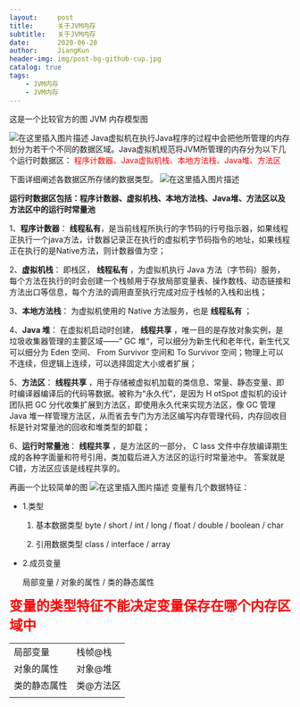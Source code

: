```yaml
---
layout:     post
title:      关于JVM内存
subtitle:   关于JVM内存
date:       2020-06-20
author:     JiangKun
header-img: img/post-bg-github-cup.jpg
catalog: true
tags:
    - JVM内存
    - JVM内存
---
```

这是一个比较官方的图
JVM 内存模型图

![在这里插入图片描述](https://img-blog.csdnimg.cn/20200620093046699.png?x-oss-process=image/watermark,type_ZmFuZ3poZW5naGVpdGk,shadow_10,text_aHR0cHM6Ly9ibG9nLmNzZG4ubmV0L2ppYW5na3VuMDMzMQ==,size_16,color_FFFFFF,t_70)
Java虚拟机在执行Java程序的过程中会把他所管理的内存划分为若干个不同的数据区域。Java虚拟机规范将JVM所管理的内存分为以下几个运行时数据区：<font  color = red > 程序计数器、Java虚拟机栈、本地方法栈、Java堆、方法区 </font>

下面详细阐述各数据区所存储的数据类型。
![在这里插入图片描述](https://img-blog.csdnimg.cn/20200620094045881.png?x-oss-process=image/watermark,type_ZmFuZ3poZW5naGVpdGk,shadow_10,text_aHR0cHM6Ly9ibG9nLmNzZG4ubmV0L2ppYW5na3VuMDMzMQ==,size_16,color_FFFFFF,t_70)

**运行时数据区包括：程序计数器、虚拟机栈、本地方法栈、Java堆、方法区以及方法区中的运行时常量池**

1、**程序计数器**： **线程私有**，是当前线程所执行的字节码的行号指示器，如果线程正执行一个java方法，计数器记录正在执行的虚拟机字节码指令的地址，如果线程正在执行的是Native方法，则计数器值为空；

2、**虚拟机栈**： 即栈区， **线程私有** ，为虚拟机执行 Java 方法（字节码）服务，每个方法在执行的时会创建一个栈帧用于存放局部变量表、操作数栈、动态链接和方法出口等信息，每个方法的调用直至执行完成对应于栈帧的入栈和出栈；

3、**本地方法栈**： 为虚拟机使用的 Native 方法服务，也是 **线程私有** ；

4、**Java 堆**： 在虚拟机启动时创建， **线程共享** ，唯一目的是存放对象实例，是垃圾收集器管理的主要区域——” GC 堆“，可以细分为新生代和老年代，新生代又可以细分为 Eden 空间、 From Survivor 空间和 To Survivor 空间；物理上可以不连续，但逻辑上连续，可以选择固定大小或者扩展；

5、**方法区**： **线程共享** ，用于存储被虚拟机加载的类信息、常量、静态变量、即时编译器编译后的代码等数据。被称为“永久代”，是因为 H otSpot 虚拟机的设计团队把 GC 分代收集扩展到方法区，即使用永久代来实现方法区，像 GC 管理 Java 堆一样管理方法区，从而省去专门为方法区编写内存管理代码，内存回收目标是针对常量池的回收和堆类型的卸载；

6、**运行时常量池**： **线程共享** ，是方法区的一部分， C lass 文件中存放编译期生成的各种字面量和符号引用，类加载后进入方法区的运行时常量池中。
答案就是C错，方法区应该是线程共享的。

再画一个比较简单的图
![在这里插入图片描述](https://img-blog.csdnimg.cn/20200620093923580.png?x-oss-process=image/watermark,type_ZmFuZ3poZW5naGVpdGk,shadow_10,text_aHR0cHM6Ly9ibG9nLmNzZG4ubmV0L2ppYW5na3VuMDMzMQ==,size_16,color_FFFFFF,t_70)
变量有几个数据特征：
 - 1.类型 
   1. 基本数据类型
    byte / short / int / long / float / double / boolean / char
    
   2. 引用数据类型
    class / interface / array
    
 - 2.成员变量	
 
    局部变量 / 对象的属性 / 类的静态属性 
    
<font face="微软雅黑" size = 5 color = red >**变量的类型特征不能决定变量保存在哪个内存区域中**</font>

|||
|--|--|
|局部变量        |栈帧@栈|
|对象的属性      |    对象@堆|
|类的静态属性    |  类@方法区|
| | |
